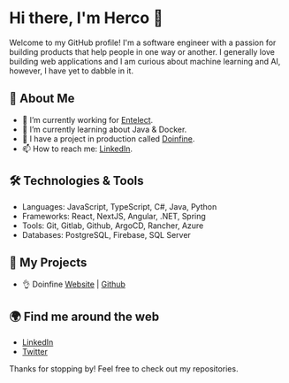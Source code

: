 # Hi there, I'm Herco 👋

Welcome to my GitHub profile! I'm a software engineer with a passion for building products that help people in one way or another. I generally love building web applications and I am curious about machine learning and AI, however, I have yet to dabble in it.

## 🚀 About Me

- 🔭 I’m currently working for [Entelect](https://entelect.co.za).
- 🌱 I’m currently learning about Java & Docker.
- 💬 I have a project in production called [Doinfine](https://doinfine.app).
- 📫 How to reach me: [LinkedIn](https://www.linkedin.com/in/hercobezuidenhout/).

## 🛠️ Technologies & Tools

- Languages: JavaScript, TypeScript, C#, Java, Python
- Frameworks: React, NextJS, Angular, .NET, Spring
- Tools: Git, Gitlab, Github, ArgoCD, Rancher, Azure
- Databases: PostgreSQL, Firebase, SQL Server

## 🙌 My Projects

- 👌 Doinfine [Website](https://doinfine.app) | [Github](https://github.com/hercobezuidenhout/doinfine.git)

## 🌍 Find me around the web

- [LinkedIn](https://www.linkedin.com/in/hercobezuidenhout)
- [Twitter](https://twitter.com/_herco)

Thanks for stopping by! Feel free to check out my repositories.
